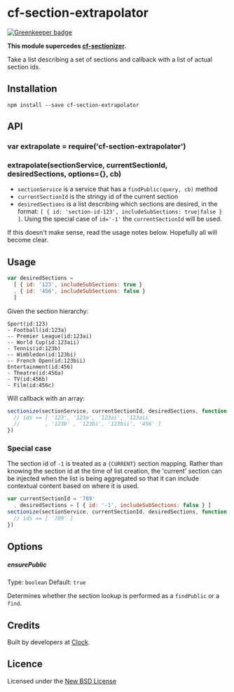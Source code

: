 # cf-section-extrapolator

[![Greenkeeper badge](https://badges.greenkeeper.io/clocklimited/cf-section-extrapolator.svg)](https://greenkeeper.io/)

**This module supercedes [cf-sectionizer](https://github.com/clocklimited/cf-sectionizer).**

Take a list describing a set of sections and callback with a list of actual section ids.

## Installation

    npm install --save cf-section-extrapolator

## API

### var extrapolate = require('cf-section-extrapolator')

### extrapolate(sectionService, currentSectionId, desiredSections, options={}, cb)

- `sectionService` is a service that has a `findPublic(query, cb)` method
- `currentSectionId` is the stringy id of the current section
- `desiredSections` is a list describing which sections are desired, in the format: `[ { id: 'section-id-123', includeSubSections: true|false } ]`. Using the
special case of `id='-1'` the `currentSectionId` will be used.

If this doesn't make sense, read the usage notes below. Hopefully all will become clear.

## Usage

```js
var desiredSections =
  [ { id: '123', includeSubSections: true }
  , { id: '456', includeSubSections: false }
  ]
```

Given the section hierarchy:

```
Sport(id:123)
- Football(id:123a)
-- Premier League(id:123ai)
-- World Cup(id:123aii)
- Tennis(id:123b)
-- Wimbledon(id:123bi)
-- French Open(id:123bii)
Entertainment(id:456)
- Theatre(id:456a)
- TV(id:456b)
- Film(id:456c)
```

Will callback with an array:

```js
sectionize(sectionService, currentSectionId, desiredSections, function (err, ids) {
  // ids == [ '123', '123a', '123ai', '123aii'
  //        , '123b' , '123bi', '123bii', '456' ]
})
```

### Special case

The section id of `-1` is treated as a `{CURRENT}` section mapping. Rather than knowing the section
id at the time of list creation, the 'current' section can be injected when the list is being aggregated
so that it can include contextual content based on where it is used.

```js
var currentSectionId = '789'
  , desiredSections = [ { id: '-1', includeSubSections: false } ]
sectionize(sectionService, currentSectionId, desiredSections, function (err, ids) {
  // ids == [ '789' ]
})
```

## Options

##### ensurePublic

Type: `boolean`
Default: `true`

Determines whether the section lookup is performed as a `findPublic` or a `find`.

## Credits
Built by developers at [Clock](http://clock.co.uk).

## Licence
Licensed under the [New BSD License](http://opensource.org/licenses/bsd-license.php)
